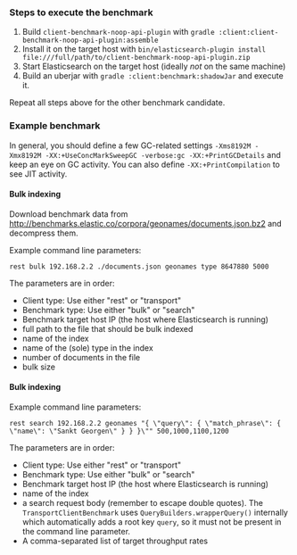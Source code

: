 ### Steps to execute the benchmark

1. Build `client-benchmark-noop-api-plugin` with `gradle :client:client-benchmark-noop-api-plugin:assemble`
2. Install it on the target host with `bin/elasticsearch-plugin install file:///full/path/to/client-benchmark-noop-api-plugin.zip`
3. Start Elasticsearch on the target host (ideally *not* on the same machine)
4. Build an uberjar with `gradle :client:benchmark:shadowJar` and execute it.

Repeat all steps above for the other benchmark candidate.

### Example benchmark

In general, you should define a few GC-related settings `-Xms8192M -Xmx8192M -XX:+UseConcMarkSweepGC -verbose:gc -XX:+PrintGCDetails` and keep an eye on GC activity. You can also define `-XX:+PrintCompilation` to see JIT activity.

#### Bulk indexing

Download benchmark data from http://benchmarks.elastic.co/corpora/geonames/documents.json.bz2 and decompress them.

Example command line parameters:

```
rest bulk 192.168.2.2 ./documents.json geonames type 8647880 5000
```

The parameters are in order:

* Client type: Use either "rest" or "transport"
* Benchmark type: Use either "bulk" or "search"
* Benchmark target host IP (the host where Elasticsearch is running)
* full path to the file that should be bulk indexed
* name of the index
* name of the (sole) type in the index 
* number of documents in the file
* bulk size


#### Bulk indexing

Example command line parameters:

```
rest search 192.168.2.2 geonames "{ \"query\": { \"match_phrase\": { \"name\": \"Sankt Georgen\" } } }\"" 500,1000,1100,1200
```

The parameters are in order:

* Client type: Use either "rest" or "transport"
* Benchmark type: Use either "bulk" or "search"
* Benchmark target host IP (the host where Elasticsearch is running)
* name of the index
* a search request body (remember to escape double quotes). The `TransportClientBenchmark` uses `QueryBuilders.wrapperQuery()` internally which automatically adds a root key `query`, so it must not be present in the command line parameter.
* A comma-separated list of target throughput rates


